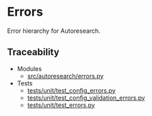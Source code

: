 # Errors

Error hierarchy for Autoresearch.

## Traceability

- Modules
  - [src/autoresearch/errors.py][m1]
- Tests
  - [tests/unit/test_config_errors.py][t1]
  - [tests/unit/test_config_validation_errors.py][t2]
  - [tests/unit/test_errors.py][t3]

[m1]: ../../src/autoresearch/errors.py
[t1]: ../../tests/unit/test_config_errors.py
[t2]: ../../tests/unit/test_config_validation_errors.py
[t3]: ../../tests/unit/test_errors.py
